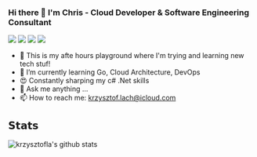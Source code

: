 ### Hi there 👋 I'm Chris - Cloud Developer & Software Engineering Consultant

[![](https://img.shields.io/badge/-@_vai0-%231DA1F2?style=flat-square&logo=twitter&logoColor=ffffff)](https://twitter.com/_vai0) 
[![](https://img.shields.io/badge/-@krzysztofla-%23181717?style=flat-square&logo=github)](https://github.com/krzysztofla)
[![](https://img.shields.io/badge/-@krzysztofla-%23181717?style=flat-square&logo=stackoverflow)](https://stackoverflow.com/users/7054212/krzysztof-lach)
[![](https://img.shields.io/badge/-Krzysztof%20Lach-blue?style=flat-square&logo=Linkedin&logoColor=white&link=https://www.linkedin.com/in/krzysztof-lach-9b0077112/)](https://www.linkedin.com/in/krzysztof-lach-9b0077112/)

- 🔭 This is my afte hours playground where I'm trying and learning new tech stuf!
- 🌱 I’m currently learning Go, Cloud Architecture, DevOps
- 😍 Constantly sharping my c# .Net skills 
- 💬 Ask me anything ...
- 📫 How to reach me: krzysztof.lach@icloud.com

## 𝗦𝘁𝗮𝘁𝘀
![krzysztofla's github stats](https://github-readme-stats.vercel.app/api?username=krzysztofla&show_icons=true&theme=dracula)
